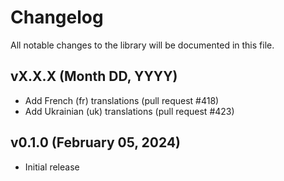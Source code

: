 # Changelog

All notable changes to the library will be documented in this file.

## vX.X.X (Month DD, YYYY)

- Add French (fr) translations (pull request #418)
- Add Ukrainian (uk) translations (pull request #423)

## v0.1.0 (February 05, 2024)

- Initial release
